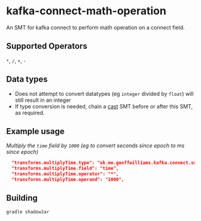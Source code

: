 # kafka-connect-math-operation

An SMT for kafka connect to perform math operation on a connect field.

## Supported Operators
`*`, `/`, `+`, `-`

## Data types
* Does not attempt to convert datatypes (eg `integer` divided by `float`) will still result in an integer
* If type conversion is needed, chain a [cast](https://docs.confluent.io/platform/current/connect/transforms/cast.html)
  SMT before or after this SMT, as required.

## Example usage

_Multiply the `time` field by `1000` (eg to convert seconds since epoch to ms since epoch)_

```json
  "transforms.multiplyTime.type": "uk.me.geoffwilliams.kafka.connect.smt.MathOperation$Value",
  "transforms.multiplyTime.field": "time",
  "transforms.multiplyTime.operator": "*",
  "transforms.multiplyTime.operand": "1000",
```

## Building

```shell
gradle shadowJar
```